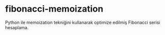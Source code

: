 # fibonacci-memoization
Python ile memoization tekniğini kullanarak optimize edilmiş Fibonacci serisi hesaplama.
